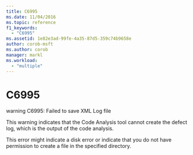 ```yaml
---
title: C6995
ms.date: 11/04/2016
ms.topic: reference
f1_keywords:
  - "C6995"
ms.assetid: 1e82e3ad-99fe-4a35-87d5-359c74b9658e
author: corob-msft
ms.author: corob
manager: markl
ms.workload:
  - "multiple"
---
```

# C6995
warning C6995: Failed to save XML Log file

 This warning indicates that the Code Analysis tool cannot create the defect log, which is the output of the code analysis.

 This error might indicate a disk error or indicate that you do not have permission to create a file in the specified directory.
